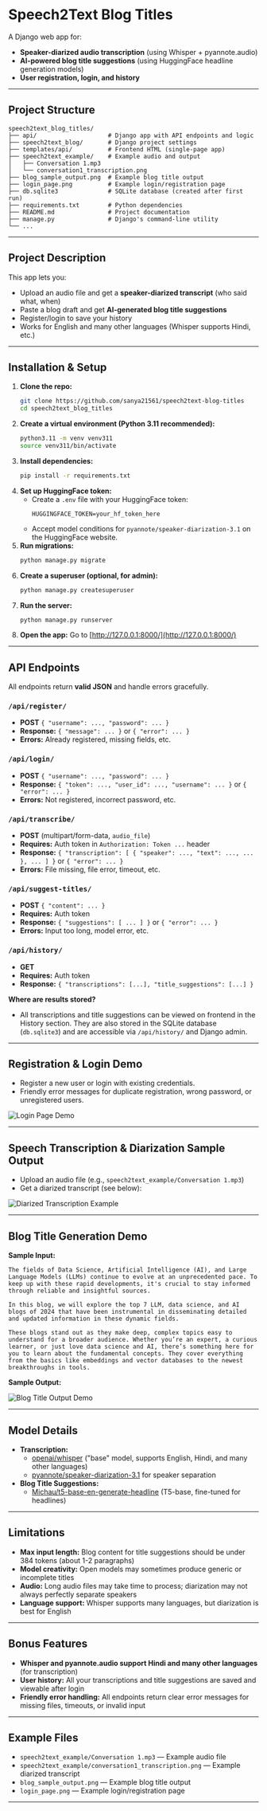 # Speech2Text Blog Titles

A Django web app for:
- **Speaker-diarized audio transcription** (using Whisper + pyannote.audio)
- **AI-powered blog title suggestions** (using HuggingFace headline generation models)
- **User registration, login, and history**

---

## Project Structure

```
speech2text_blog_titles/
├── api/                    # Django app with API endpoints and logic
├── speech2text_blog/       # Django project settings
├── templates/api/          # Frontend HTML (single-page app)
├── speech2text_example/    # Example audio and output
│   ├── Conversation 1.mp3
│   └── conversation1_transcription.png
├── blog_sample_output.png  # Example blog title output
├── login_page.png          # Example login/registration page
├── db.sqlite3              # SQLite database (created after first run)
├── requirements.txt        # Python dependencies
├── README.md               # Project documentation
├── manage.py               # Django's command-line utility
└── ...
```

---

## Project Description

This app lets you:
- Upload an audio file and get a **speaker-diarized transcript** (who said what, when)
- Paste a blog draft and get **AI-generated blog title suggestions**
- Register/login to save your history
- Works for English and many other languages (Whisper supports Hindi, etc.)

---

## Installation & Setup

1. **Clone the repo:**
   ```bash
   git clone https://github.com/sanya21561/speech2text-blog-titles
   cd speech2text_blog_titles
   ```
2. **Create a virtual environment (Python 3.11 recommended):**
   ```bash
   python3.11 -m venv venv311
   source venv311/bin/activate
   ```
3. **Install dependencies:**
   ```bash
   pip install -r requirements.txt
   ```
4. **Set up HuggingFace token:**
   - Create a `.env` file with your HuggingFace token:
     ```
     HUGGINGFACE_TOKEN=your_hf_token_here
     ```
   - Accept model conditions for `pyannote/speaker-diarization-3.1` on the HuggingFace website.
5. **Run migrations:**
   ```bash
   python manage.py migrate
   ```
6. **Create a superuser (optional, for admin):**
   ```bash
   python manage.py createsuperuser
   ```
7. **Run the server:**
   ```bash
   python manage.py runserver
   ```
8. **Open the app:**
   Go to [http://127.0.0.1:8000/](http://127.0.0.1:8000/)

---

## API Endpoints

All endpoints return **valid JSON** and handle errors gracefully.

### `/api/register/`  
- **POST** `{ "username": ..., "password": ... }`
- **Response:** `{ "message": ... }` or `{ "error": ... }`
- **Errors:** Already registered, missing fields, etc.

### `/api/login/`  
- **POST** `{ "username": ..., "password": ... }`
- **Response:** `{ "token": ..., "user_id": ..., "username": ... }` or `{ "error": ... }`
- **Errors:** Not registered, incorrect password, etc.

### `/api/transcribe/`  
- **POST** (multipart/form-data, `audio_file`)
- **Requires:** Auth token in `Authorization: Token ...` header
- **Response:** `{ "transcription": [ { "speaker": ..., "text": ..., ... }, ... ] }` or `{ "error": ... }`
- **Errors:** File missing, file error, timeout, etc.

### `/api/suggest-titles/`  
- **POST** `{ "content": ... }`
- **Requires:** Auth token
- **Response:** `{ "suggestions": [ ... ] }` or `{ "error": ... }`
- **Errors:** Input too long, model error, etc.

### `/api/history/`  
- **GET**
- **Requires:** Auth token
- **Response:** `{ "transcriptions": [...], "title_suggestions": [...] }`

**Where are results stored?**
- All transcriptions and title suggestions can be viewed on frontend in the History section. They are also stored in the SQLite database (`db.sqlite3`) and are accessible via `/api/history/` and Django admin. 

---

## Registration & Login Demo

- Register a new user or login with existing credentials.
- Friendly error messages for duplicate registration, wrong password, or unregistered users.

![Login Page Demo](login_page.png)

---

## Speech Transcription & Diarization Sample Output

- Upload an audio file (e.g., `speech2text_example/Conversation 1.mp3`)
- Get a diarized transcript (see below):

![Diarized Transcription Example](speech2text_example/conversation1_transcription.png)

---

## Blog Title Generation Demo

**Sample Input:**
```
The fields of Data Science, Artificial Intelligence (AI), and Large Language Models (LLMs) continue to evolve at an unprecedented pace. To keep up with these rapid developments, it's crucial to stay informed through reliable and insightful sources.

In this blog, we will explore the top 7 LLM, data science, and AI blogs of 2024 that have been instrumental in disseminating detailed and updated information in these dynamic fields.

These blogs stand out as they make deep, complex topics easy to understand for a broader audience. Whether you’re an expert, a curious learner, or just love data science and AI, there’s something here for you to learn about the fundamental concepts. They cover everything from the basics like embeddings and vector databases to the newest breakthroughs in tools.
```

**Sample Output:**

![Blog Title Output Demo](blog_output_1.png)

---

## Model Details

- **Transcription:**
  - [openai/whisper](https://github.com/openai/whisper) ("base" model, supports English, Hindi, and many other languages)
  - [pyannote/speaker-diarization-3.1](https://huggingface.co/pyannote/speaker-diarization-3.1) for speaker separation
- **Blog Title Suggestions:**
  - [Michau/t5-base-en-generate-headline](https://huggingface.co/JulesBelveze/t5-small-headline-generator) (T5-base, fine-tuned for headlines)

---

## Limitations
- **Max input length:** Blog content for title suggestions should be under 384 tokens (about 1-2 paragraphs)
- **Model creativity:** Open models may sometimes produce generic or incomplete titles
- **Audio:** Long audio files may take time to process; diarization may not always perfectly separate speakers
- **Language support:** Whisper supports many languages, but diarization is best for English

---

## Bonus Features
- **Whisper and pyannote.audio support Hindi and many other languages** (for transcription)
- **User history:** All your transcriptions and title suggestions are saved and viewable after login
- **Friendly error handling:** All endpoints return clear error messages for missing files, timeouts, or invalid input

---

## Example Files
- `speech2text_example/Conversation 1.mp3` — Example audio file
- `speech2text_example/conversation1_transcription.png` — Example diarized transcript
- `blog_sample_output.png` — Example blog title output
- `login_page.png` — Example login/registration page

---
